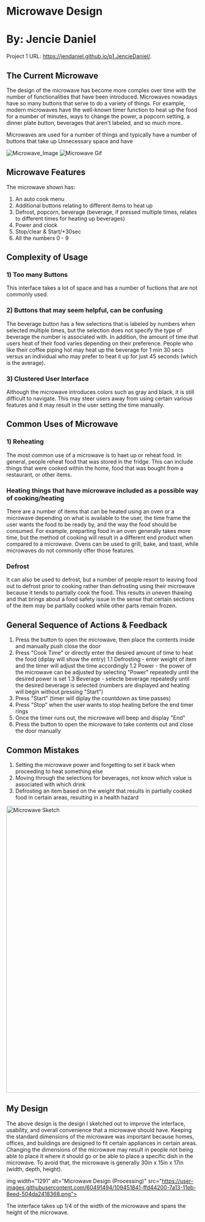 

# Microwave Design
# By: Jencie Daniel

Project 1 URL: https://jendaniel.github.io/p1.JencieDaniel/.

## The Current Microwave
The design of the microwave has become more complex over time with the number of functionalities that have been introduced. Microwaves nowadays have so many buttons that serve to do a variety of things. For example, modern microwaves have the well-known timer function to heat up the food for a number of minutes, ways to change the power, a popcorn setting, a dinner plate button, beverages that aren't labeled, and so much more.

Microwaves are used for a number of things and typically have a number of buttons that take up Unnecessary space and have

![Microwave_Image](https://user-images.githubusercontent.com/60491494/109445515-5c7c3080-7a05-11eb-969c-5921cea13c68.jpg)
![Microwave Gif](https://user-images.githubusercontent.com/60491494/109445596-8b92a200-7a05-11eb-8833-eb4aeb11face.gif)


## Microwave Features

The microwave shown has:
1) An auto cook menu
2) Additional buttons relating to different items to heat up
3) Defrost, popcorn, beverage (beverage, if pressed multiple times, relates to different times for heating up beverages)
4) Power and clock
5) Stop/clear & Start/+30sec
6) All the numbers 0 - 9

## Complexity of Usage
### 1) Too many Buttons
This interface takes a lot of space and has a number of fuctions that are not commonly used.
### 2) Buttons that may seem helpful, can be confusing
The beverage button has a few selections that is labeled by numbers when selected multiple times, but the selection does not specify the type of beverage the number is associated with. In addition, the amount of time that users heat of their food varies depending on their preference. People who like their coffee piping hot may heat up the beverage for 1 min 30 secs versus an individual who may prefer to heat it up for just 45 seconds (which is the average).
### 3) Clustered User Interface
Although the microwave introduces colors such as gray and black, it is still difficult to navigate. This may steer users away from using certain various features and it may result in the user setting the time manually.

## Common Uses of Microwave
### 1) Reheating 
The most common use of a microwave is to haet up or reheat food. In general, people reheat food that was stored in the fridge. This can include things that were cooked within the home, food that was bought from a restaurant, or other items.
### Heating things that have microwave included as a possible way of cooking/heating
There are a number of items that can be heated using an oven or a microwave depending on what is available to the user, the time frame the user wants the food to be ready by, and the way the food should be consumed. For example, preparting food in an oven generally takes more time, but the method of cooking will result in a different end product when compared to a microwave. Ovens can be used to grill, bake, and toast, while microwaves do not commonly offer those features.
### Defrost
It can also be used to defrost, but a number of people resort to leaving food out to defrost prior to cooking rather than defrosting using their microwave because it tends to partially cook the food. This results in uneven thawing and that brings about a food safety issue in the sense that certain sections of the item may be partially cooked while other parts remain frozen.

## General Sequence of Actions & Feedback
1) Press the button to open the microwave, then place the contents inside and manually push close the door
2) Press "Cook Time" or directly enter the desired amount of time to heat the food (diplay will show the entry)
    1.1 Defrosting - enter weight of item and the timer will adjust the time accordingly
    1.2 Power - the power of the microwave can be adjusted by selecting "Power" repeatedly until the desired power is set
    1.3 Beverage - selecte beverage repeatedly until the desired beverage is selected (numbers are displayed and heating will begin without pressing "Start")
3) Press "Start" (timer will diplay the countdown as time passes)
4) Press "Stop" when the user wants to stop heating before the end timer rings
5) Once the timer runs out, the microwave will beep and display "End"
6) Press the button to open the microwave to take contents out and close the door manually

## Common Mistakes
1) Setting the microwave power and forgetting to set it back when proceeding to heat something else
2) Moving through the selections for beverages, not know which value is associated with which drink
3) Defrosting an item based on the weight that results in partially cooked food in certain areas, resulting in a health hazard

<img width="749" alt="Microwave Sketch" src="https://user-images.githubusercontent.com/60491494/109450976-f518ad80-7a11-11eb-91c5-42d8a2dfd2b7.png">


## My Design
The above design is the design I sketched out to improve the interface, usability, and overall convenience that a microwave should have. Keeping the standard dimensions of the microwave was important because homes, offices, and buildings are designed to fit certain appliances in certain areas. Changing the dimensions of the microwave may result in people not being able to place it where it should go or be able to place a specific dish in the microwave. To avoid that, the microwave is generally 30in x 15in x 17in (width, depth, height).


img width="1291" alt="Microwave Design (Processing)" src="https://user-images.githubusercontent.com/60491494/109451841-ffd44200-7a13-11eb-8eed-504da2418368.png">

The interface takes up 1/4 of the width of the microwave and spans the height of the microwave. 

